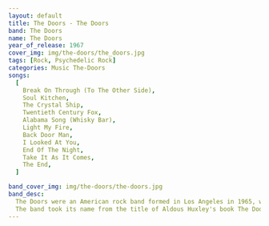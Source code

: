```yaml
---
layout: default
title: The Doors - The Doors
band: The Doors
name: The Doors
year_of_release: 1967
cover_img: img/the-doors/the_doors.jpg
tags: [Rock, Psychedelic Rock]
categories: Music The-Doors
songs:
  [
    Break On Through (To The Other Side),
    Soul Kitchen,
    The Crystal Ship,
    Twentieth Century Fox,
    Alabama Song (Whisky Bar),
    Light My Fire,
    Back Door Man,
    I Looked At You,
    End Of The Night,
    Take It As It Comes,
    The End,
  ]

band_cover_img: img/the-doors/the-doors.jpg
band_desc:
  The Doors were an American rock band formed in Los Angeles in 1965, with vocalist Jim Morrison, keyboardist Ray Manzarek, guitarist Robby Krieger, and drummer John Densmore. They were among the most controversial and influential rock acts of the 1960s, partly due to Morrison's lyrics and voice, along with his erratic stage persona, and the group is also widely regarded as an important part of the era's counterculture.
  The band took its name from the title of Aldous Huxley's book The Doors of Perception, itself a reference to a quoute by William Blake. After signing with Elektra Records in 1966, the Doors with Morrison released six albums in five years, some of which are considered among the greatest of all time,[5] including their self-titled debut (1967), Strange Days (1967), and L.A. Woman (1971). They were one of the most successful bands during that time and by 1972 the Doors had sold over 4 million albums domestically and nearly 8 million singles.[6]
---
```

